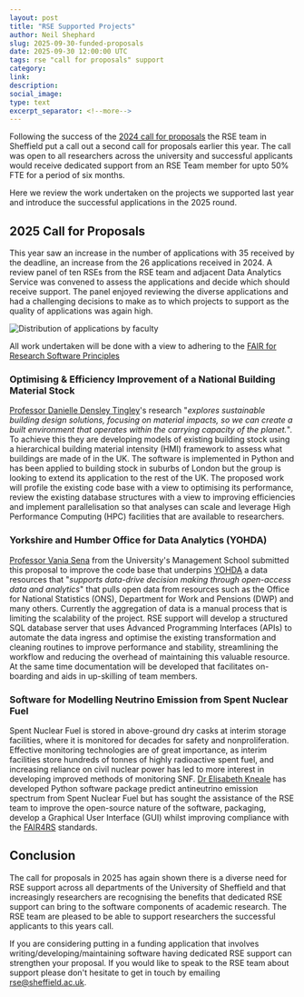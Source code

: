 ```yaml
---
layout: post
title: "RSE Supported Projects"
author: Neil Shephard
slug: 2025-09-30-funded-proposals
date: 2025-09-30 12:00:00 UTC
tags: rse "call for proposals" support
category:
link:
description:
social_image:
type: text
excerpt_separator: <!--more-->
---
```


Following the success of the [2024 call for proposals](2024-09-24-funded-proposals) the RSE team in Sheffield put a call
out a second call for proposals earlier this year. The call was open to all researchers across the university and
successful applicants would receive dedicated support from an RSE Team member for upto 50% FTE for a period of six
months.

Here we review the work undertaken on the projects we supported last year and introduce the successful applications in
the 2025 round.

<!--more-->

## 2025 Call for Proposals

This year saw an increase in the number of applications with 35 received by the deadline, an increase from the 26
applications received in 2024. A review panel of ten RSEs from the RSE team and adjacent Data Analytics Service was
convened to assess the applications and decide which should receive support. The panel enjoyed reviewing the diverse
applications and had a challenging decisions to make as to which projects to support as the quality of applications was
again high.

![Distribution of applications by faculty](/assets/images/2025-09-30-funded-proposals-faculty.png "Bar chart showing the distribution
of applications by faculty. Engineering had 14 applications, Science 10, Social Sciences 4, Health 6 and 1 applicaiton
from AMRC")

All work undertaken will be done with a view to adhering to the [FAIR for Research Software Principles][fair4rs]

### Optimising & Efficiency Improvement of a National Building Material Stock

[Professor Danielle Densley Tingley][danielle]'s research "_explores sustainable building design solutions, focusing on
material impacts, so we can create a built environment that operates within the carrying capacity of the planet._". To
achieve this they are developing models of existing building stock using a hierarchical building material intensity
(HMI) framework to assess what buildings are made of in the UK. The software is implemented in Python and has been
applied to building stock in suburbs of London but the group is looking to extend its application to the rest of the
UK. The proposed work will profile the existing code base with a view to optimising its performance, review the existing
database structures with a view to improving efficiencies and implement parallelisation so that analyses can scale and
leverage High Performance Computing (HPC) facilities that are available to researchers.

### Yorkshire and Humber Office for Data Analytics (YOHDA)

[Professor Vania Sena][vania] from the University's Management School submitted this proposal to improve the code base
that underpins [YOHDA][yohda] a data resources that "_supports data-drive decision making through open-access data and
analytics_" that pulls open data from resources such as the Office for National Statistics (ONS), Department for Work
and Pensions (DWP) and many others. Currently the aggregation of data is a manual process that is limiting the
scalability of the project. RSE support will develop a structured SQL database server that uses Advanced Programming
Interfaces (APIs) to automate the data ingress and optimise the existing transformation and cleaning routines to improve
performance and stability, streamlining the workflow and reducing the overhead of maintaining this valuable resource.
At the same time documentation will be developed that facilitates on-boarding and aids in up-skilling of team members.

### Software for Modelling Neutrino Emission from Spent Nuclear Fuel

Spent Nuclear Fuel is stored in above-ground dry casks at interim storage facilities, where it is monitored for
decades for safety and nonproliferation. Effective monitoring technologies are of great importance, as interim
facilities store hundreds of tonnes of highly radioactive spent fuel, and increasing reliance on civil nuclear power has
led to more interest in developing improved methods of monitoring SNF. [Dr Elisabeth Kneale][elisabeth] has developed
Python software package predict antineutrino emission spectrum from Spent Nuclear Fuel but has sought the assistance of
the RSE team to improve the open-source nature of the software, packaging, develop a Graphical User Interface (GUI)
whilst improving compliance with the [FAIR4RS][fair4rs] standards.

## Conclusion

The call for proposals in 2025 has again shown there is a diverse need for RSE support across all departments of the
University of Sheffield and that increasingly researchers are recognising the benefits that dedicated RSE support can
bring to the software components of academic research. The RSE team are pleased to be able to support researchers the
successful applicants to this years call.

If you are considering putting in a funding application that involves writing/developing/maintaining software
having dedicated RSE support can strengthen your proposal. If you would like to speak to the RSE team about support
please don't hesitate to get in touch by emailing [rse@sheffield.ac.uk](mailto:rse@sheffield.ac.uk).

[danielle]: https://sheffield.ac.uk/mac/people/civil-academic-staff/danielle-densley-tingley
[elisabeth]: https://sheffield.ac.uk/mps/people/research-staff/liz-kneale
[fair4rs]: https://rse.shef.ac.uk/training/fair4rs/
[vania]: https://sheffield.ac.uk/management/people/academic-staff/esib/vania-sena
[yohda]: https://yhoda.sites.sheffield.ac.uk
